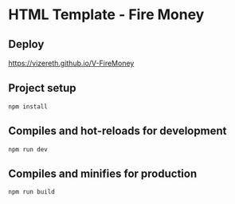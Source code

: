 # HTML Template - Fire Money

## Deploy

https://vizereth.github.io/V-FireMoney

## Project setup
```
npm install
```

## Compiles and hot-reloads for development
```
npm run dev
```

## Compiles and minifies for production
```
npm run build
```



